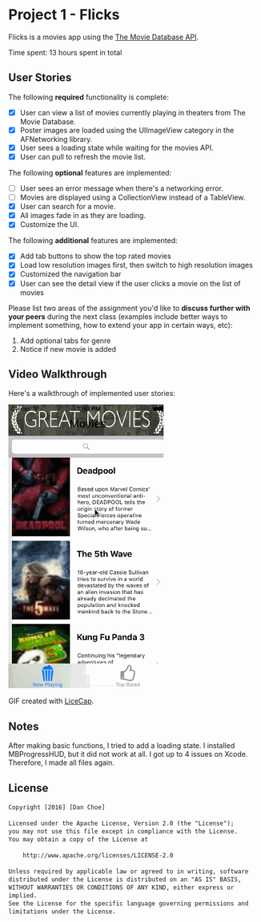 # Project 1 - Flicks

Flicks is a movies app using the [The Movie Database API](http://docs.themoviedb.apiary.io/#).

Time spent: 13 hours spent in total

## User Stories

The following **required** functionality is complete:

- [x] User can view a list of movies currently playing in theaters from The Movie Database.
- [x] Poster images are loaded using the UIImageView category in the AFNetworking library.
- [x] User sees a loading state while waiting for the movies API.
- [x] User can pull to refresh the movie list.

The following **optional** features are implemented:

- [ ] User sees an error message when there's a networking error.
- [ ] Movies are displayed using a CollectionView instead of a TableView.
- [x] User can search for a movie.
- [x] All images fade in as they are loading.
- [x] Customize the UI.

The following **additional** features are implemented:

- [x] Add tab buttons to show the top rated movies
- [x] Load low resolution images first, then switch to high resolution images
- [x] Customized the navigation bar
- [x] User can see the detail view if the user clicks a movie on the list of movies

Please list two areas of the assignment you'd like to **discuss further with your peers** during the next class (examples include better ways to implement something, how to extend your app in certain ways, etc):

1. Add optional tabs for genre
2. Notice if new movie is added

## Video Walkthrough 

Here's a walkthrough of implemented user stories:

<img src='https://raw.githubusercontent.com/dan-choe/Flicks/master/flicks4.gif' title='Tip-Calculator' width='' alt='Tip-Calculator' />

GIF created with [LiceCap](http://www.cockos.com/licecap/).

## Notes

After making basic functions, I tried to add a loading state. I installed MBProgressHUD, but it did not work at all.
I got up to 4 issues on Xcode. Therefore, I made all files again. 

## License

    Copyright [2016] [Dan Choe]

    Licensed under the Apache License, Version 2.0 (the "License");
    you may not use this file except in compliance with the License.
    You may obtain a copy of the License at

        http://www.apache.org/licenses/LICENSE-2.0

    Unless required by applicable law or agreed to in writing, software
    distributed under the License is distributed on an "AS IS" BASIS,
    WITHOUT WARRANTIES OR CONDITIONS OF ANY KIND, either express or implied.
    See the License for the specific language governing permissions and
    limitations under the License.
